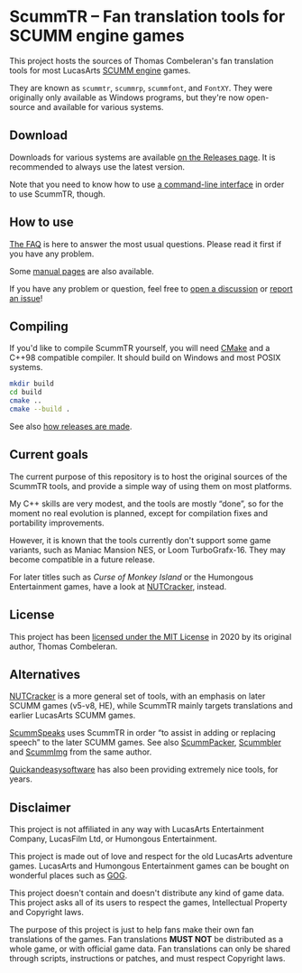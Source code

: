 # ScummTR – Fan translation tools for SCUMM engine games

This project hosts the sources of Thomas Combeleran's fan translation tools for most LucasArts [SCUMM engine](https://en.wikipedia.org/wiki/SCUMM) games.

They are known as `scummtr`, `scummrp`, `scummfont`, and `FontXY`. They were originally only available as Windows programs, but they're now open-source and available for various systems.

## Download

Downloads for various systems are available [on the Releases page](https://github.com/dwatteau/scummtr/releases). It is recommended to always use the latest version.

Note that you need to know how to use [a command-line interface](https://en.wikipedia.org/wiki/Command-line_interface) in order to use ScummTR, though.

## How to use

[The FAQ](FAQ.md) is here to answer the most usual questions. Please read it first if you have any problem.

Some [manual pages](man/txt/) are also available.

If you have any problem or question, feel free to [open a discussion](https://github.com/dwatteau/scummtr/discussions/new) or [report an issue](https://github.com/dwatteau/scummtr/issues/new/choose)!

## Compiling

If you'd like to compile ScummTR yourself, you will need [CMake](https://cmake.org) and a C++98 compatible compiler. It should build on Windows and most POSIX systems.

```sh
mkdir build
cd build
cmake ..
cmake --build .
```

See also [how releases are made](releases/README.md).

## Current goals

The current purpose of this repository is to host the original sources of the ScummTR tools, and provide a simple way of using them on most platforms.

My C++ skills are very modest, and the tools are mostly “done”, so for the moment no real evolution is planned, except for compilation fixes and portability improvements.

However, it is known that the tools currently don't support some game variants, such as Maniac Mansion NES, or Loom TurboGrafx-16. They may become compatible in a future release.

For later titles such as *Curse of Monkey Island* or the Humongous Entertainment games, have a look at [NUTCracker](https://github.com/BLooperZ/nutcracker), instead.

## License

This project has been [licensed under the MIT License](COPYING) in 2020 by its original author, Thomas Combeleran.

## Alternatives

[NUTCracker](https://github.com/BLooperZ/nutcracker) is a more general set of tools, with an emphasis on later SCUMM games (v5-v8, HE), while ScummTR mainly targets translations and earlier LucasArts SCUMM games.

[ScummSpeaks](http://www.jestarjokin.net/apps/scummspeaks/) uses ScummTR in order “to assist in adding or replacing speech” to the later SCUMM games. See also [ScummPacker](http://www.jestarjokin.net/apps/scummpacker/), [Scummbler](http://www.jestarjokin.net/apps/scummbler/) and [ScummImg](http://www.jestarjokin.net/apps/scummimg/) from the same author.

[Quickandeasysoftware](https://quickandeasysoftware.net/software) has also been providing extremely nice tools, for years.

## Disclaimer

This project is not affiliated in any way with LucasArts Entertainment Company, LucasFilm Ltd, or Humongous Entertainment.

This project is made out of love and respect for the old LucasArts adventure games. LucasArts and Humongous Entertainment games can be bought on wonderful places such as [GOG](https://www.gog.com/games?devpub=lucasfilm&page=1&sort=title).

This project doesn't contain and doesn't distribute any kind of game data. This project asks all of its users to respect the games, Intellectual Property and Copyright laws.

The purpose of this project is just to help fans make their own fan translations of the games. Fan translations **MUST NOT** be distributed as a whole game, or with official game data. Fan translations can only be shared through scripts, instructions or patches, and must respect Copyright laws.
